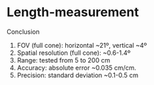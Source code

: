 # Length-measurement
Conclusion

1. FOV (full cone): horizontal ~21º, vertical ~4º 
2. Spatial resolution (full cone): ~0.6-1.4º 
3. Range: tested from 5 to 200 cm 
4. Accuracy: absolute error ~0.035 cm/cm. 
5. Precision: standard deviation ~0.1-0.5 cm
